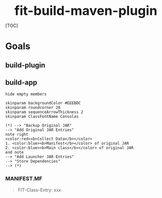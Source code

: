 <div style="text-align: center;"><span style="font-size: 40px"><b>fit-build-maven-plugin</b></span></div>

[TOC]

# Goals

## build-plugin

## build-app

```plantuml
hide empty members

skinparam backgroundColor #EEEBDC
skinparam roundcorner 20
skinparam sequenceArrowThickness 2
skinparam ClassFontName Consolas

(*) --> "Backup Original JAR"
--> "Add Original JAR Entries"
note right
<color:red><b>Collect Data</b></color>
1. <color:blue><b>Manifest</b></color> of original JAR
2. <color:blue><b>Main class</b></color> of original JAR
end note
--> "Add Launcher JAR Entries"
--> "Store Dependencies"
--> (*)
```

### MANIFEST.MF

> FIT-Class-Entry: xxx